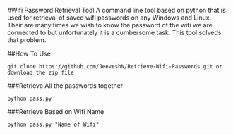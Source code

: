#Wifi Password Retrieval Tool
A command line tool based on python that is used for retrieval of saved wifi passwords on any Windows and Linux.  
Their are many times we wish to know the password of the wifi we are connected to but unfortunately it is a cumbersome task. This tool solveds that problem.

##How To Use
```
git clone https://github.com/JeeveshN/Retrieve-Wifi-Passwords.git or download the zip file
```
###Retrieve All the passwords together
```
python pass.py
```
###Retrieve Based on Wifi Name
```
python pass.py "Name of Wifi"
```
